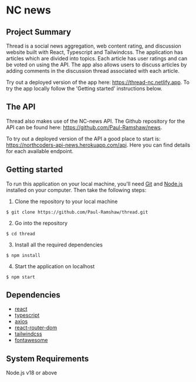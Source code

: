 # NC news

## Project Summary

Thread is a social news aggregation, web content rating, and discussion website built with React, Typescript and Tailwindcss. The application has articles which are divided into topics. Each article has user ratings and can be voted on using the API. The app also allows users to discuss articles by adding comments in the discussion thread associated with each article.

Try out a deployed version of the app here: https://thread-nc.netlify.app. To try the app locally follow the 'Getting started' instructions below.

## The API

Thread also makes use of the NC-news API. The Github repository for the API can be found here: https://github.com/Paul-Ramshaw/news.

To try out a deployed version of the API a good place to start is: https://northcoders-api-news.herokuapp.com/api. Here you can find details for each available endpoint.

## Getting started

To run this application on your local machine, you'll need [Git](https://git-scm.com/) and [Node.js](https://nodejs.org/en/download/) installed on your computer. Then take the following steps:

1. Clone the repository to your local machine

```
$ git clone https://github.com/Paul-Ramshaw/thread.git
```

2. Go into the repository

```
$ cd thread
```

3. Install all the required dependencies

```
$ npm install
```

4. Start the application on localhost

```
$ npm start
```

## Dependencies

- [react](https://reactjs.org/)
- [typescript](https://www.typescriptlang.org/)
- [axios](https://github.com/axios/axios)
- [react-router-dom](https://v5.reactrouter.com/web/guides/quick-start)
- [tailwindcss](https://tailwindcss.com/)
- [fontawesome](https://fontawesome.com/)

## System Requirements

Node.js v18 or above<br>
